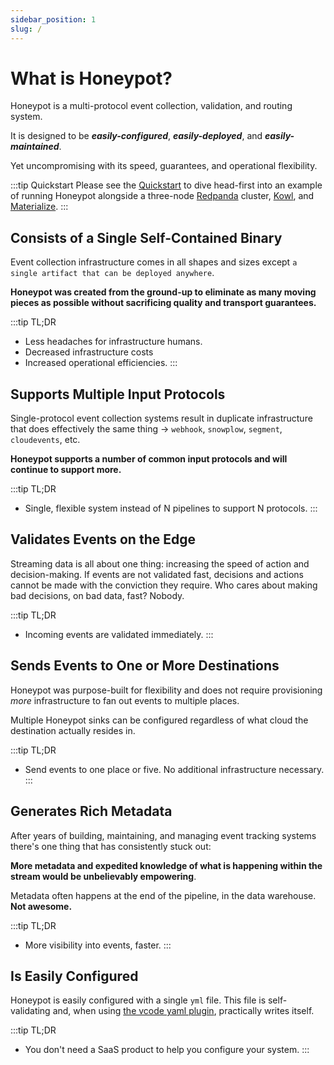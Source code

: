 ```yaml
---
sidebar_position: 1
slug: /
---
```


# What is Honeypot?


Honeypot is a multi-protocol event collection, validation, and routing system.

It is designed to be ***easily-configured***, ***easily-deployed***, and ***easily-maintained***.

Yet uncompromising with its speed, guarantees, and operational flexibility. 


:::tip Quickstart
Please see the [Quickstart](/examples/quickstart) to dive head-first into an example of running Honeypot alongside a three-node [Redpanda](https://github.com/redpanda-data/) cluster, [Kowl](https://github.com/cloudhut/kowl/), and [Materialize](https://github.com/MaterializeInc/materialize).
:::


## Consists of a Single Self-Contained Binary

Event collection infrastructure comes in all shapes and sizes except `a single artifact that can be deployed anywhere`.


**Honeypot was created from the ground-up to eliminate as many moving pieces as possible without sacrificing quality and transport guarantees.**


:::tip TL;DR
- Less headaches for infrastructure humans.
- Decreased infrastructure costs
- Increased operational efficiencies.
:::



## Supports Multiple Input Protocols

Single-protocol event collection systems result in duplicate infrastructure that does effectively the same thing -> `webhook`, `snowplow`, `segment`, `cloudevents`, etc.

**Honeypot supports a number of common input protocols and will continue to support more.**

:::tip TL;DR
- Single, flexible system instead of N pipelines to support N protocols.
:::

## Validates Events on the Edge

Streaming data is all about one thing: increasing the speed of action and decision-making. If events are not validated fast, decisions and actions cannot be made with the conviction they require. Who cares about making bad decisions, on bad data, fast? Nobody.

:::tip TL;DR
- Incoming events are validated immediately.
:::

## Sends Events to One or More Destinations

Honeypot was purpose-built for flexibility and does not require provisioning *more* infrastructure to fan out events to multiple places.

Multiple Honeypot sinks can be configured regardless of what cloud the destination actually resides in.

:::tip TL;DR
- Send events to one place or five. No additional infrastructure necessary.
:::

## Generates Rich Metadata

After years of building, maintaining, and managing event tracking systems there's one thing that has consistently stuck out:

**More metadata and expedited knowledge of what is happening within the stream would be unbelievably empowering**.

Metadata often happens at the end of the pipeline, in the data warehouse. **Not awesome.**

:::tip TL;DR
- More visibility into events, faster.
:::


## Is Easily Configured

Honeypot is easily configured with a single `yml` file. This file is self-validating and, when using [the vcode yaml plugin](https://marketplace.visualstudio.com/items?itemName=redhat.vscode-yaml), practically writes itself.

:::tip TL;DR
- You don't need a SaaS product to help you configure your system.
:::
